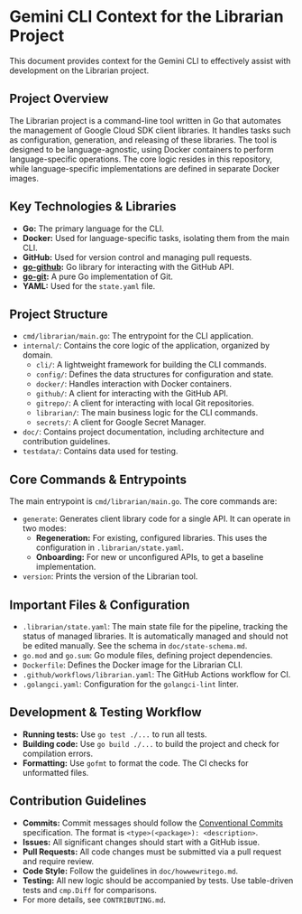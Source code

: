 # Gemini CLI Context for the Librarian Project

This document provides context for the Gemini CLI to effectively assist with development on the Librarian project.

## Project Overview

The Librarian project is a command-line tool written in Go that automates the management of Google Cloud SDK client
libraries. It handles tasks such as configuration, generation, and releasing of these libraries. The tool is designed
to be language-agnostic, using Docker containers to perform language-specific operations. The core logic resides in
this repository, while language-specific implementations are defined in separate Docker images.

## Key Technologies & Libraries

- **Go:** The primary language for the CLI.
- **Docker:** Used for language-specific tasks, isolating them from the main CLI.
- **GitHub:** Used for version control and managing pull requests.
- **[go-github](https://github.com/google/go-github):** Go library for interacting with the GitHub API.
- **[go-git](https://github.com/go-git/go-git):** A pure Go implementation of Git.
- **YAML:** Used for the `state.yaml` file.

## Project Structure

- `cmd/librarian/main.go`: The entrypoint for the CLI application.
- `internal/`: Contains the core logic of the application, organized by domain.
  - `cli/`: A lightweight framework for building the CLI commands.
  - `config/`: Defines the data structures for configuration and state.
  - `docker/`: Handles interaction with Docker containers.
  - `github/`: A client for interacting with the GitHub API.
  - `gitrepo/`: A client for interacting with local Git repositories.
  - `librarian/`: The main business logic for the CLI commands.
  - `secrets/`: A client for Google Secret Manager.
- `doc/`: Contains project documentation, including architecture and contribution guidelines.
- `testdata/`: Contains data used for testing.

## Core Commands & Entrypoints

The main entrypoint is `cmd/librarian/main.go`. The core commands are:

- `generate`: Generates client library code for a single API. It can operate in two modes:
  - **Regeneration:** For existing, configured libraries. This uses the configuration in
      `.librarian/state.yaml`.
  - **Onboarding:** For new or unconfigured APIs, to get a baseline implementation.
- `version`: Prints the version of the Librarian tool.

## Important Files & Configuration

- `.librarian/state.yaml`: The main state file for the pipeline, tracking the status of managed libraries. It is
  automatically managed and should not be edited manually. See the schema in `doc/state-schema.md`.
- `go.mod` and `go.sum`: Go module files, defining project dependencies.
- `Dockerfile`: Defines the Docker image for the Librarian CLI.
- `.github/workflows/librarian.yaml`: The GitHub Actions workflow for CI.
- `.golangci.yaml`: Configuration for the `golangci-lint` linter.

## Development & Testing Workflow

- **Running tests:** Use `go test ./...` to run all tests.
- **Building code:** Use `go build ./...` to build the project and check for compilation errors.
- **Formatting:** Use `gofmt` to format the code. The CI checks for unformatted files.

## Contribution Guidelines

- **Commits:** Commit messages should follow the [Conventional Commits](https://www.conventionalcommits.org/)
  specification. The format is `<type>(<package>): <description>`.
- **Issues:** All significant changes should start with a GitHub issue.
- **Pull Requests:** All code changes must be submitted via a pull request and require review.
- **Code Style:** Follow the guidelines in `doc/howwewritego.md`.
- **Testing:** All new logic should be accompanied by tests. Use table-driven tests and `cmp.Diff` for comparisons.
- For more details, see `CONTRIBUTING.md`.
